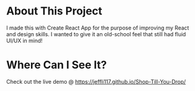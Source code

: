# About This Project

I made this with Create React App for the purpose of improving my React and design skills. I wanted to give it an old-school feel that still had fluid UI/UX in mind!

# Where Can I See It?

Check out the live demo @ https://jeffli117.github.io/Shop-Till-You-Drop/